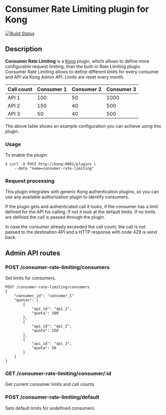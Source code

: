 # Consumer Rate Limiting plugin for Kong

[![Build Status](https://travis-ci.org/Trojan295/consumer-rate-limiting.svg?branch=master)](https://travis-ci.org/Trojan295/consumer-rate-limiting)

## Description

<b>Consumer Rate Limiting</b> is a [Kong](https://getkong.org/) plugin, which allows to define more configurable request limiting, than the built-in Rate Limiting plugin. Consumer Rate Limiting allows to define different limits for every consumer and API via Kong Admin API. Limits are reset every month.

| Call count   | Consumer 1 | Consumer 2 | Consumer 3 |
|--------------|------------|------------|------------|
| API 1        | 100        | 50         | 1000       |
| API 2        | 150        | 40         | 500        |
| API 3        | 50         | 40         | 500        |

The above table shows an example configuration you can achieve using this plugin.

### Usage

To enable the plugin:
```
$ curl -X POST http://kong:8001/plugins \
    --data "name=consumer-rate-limiting"
```

### Request processing
This plugin integrates with generic Kong authentication plugins, so you can use any available authorization plugin to identify consumers.

If the plugin gets and authenticated call it looks, if the consumer has a limit defined for the API his calling. If not it look at the default limits. If no limits are defined the call is passed through the plugin.

In case the consumer already exceeded the call count, the call is not passed to the destination API and a HTTP response with code 429 is send back.

## Admin API routes

### POST /consumer-rate-limiting/consumers
Set limits for consumers.

```
POST /consumer-rate-limiting/consumers
{
	"consumer_id": "consumer_1"
    "quotas": [
    	{
        	"api_id": "api_1",
            "quota": 100
        },
        {
        	"api_id": "api_2",
            "quota": 150
        },
        {
        	"api_id": "api_3",
            "quota": 50
        }
    ]
}
```

### GET /consumer-rate-limiting/consumer/:id
Get current consumer limits and call counts

### POST /consumer-rate-limiting/default
Sets default limits for undefined consumers
